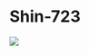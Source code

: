 # Shin-723
<a href="[https://www.instagram.com/shin.b_a/]" target="_blank"><img src="https://img.shields.io/badge/instagram-DD2A7B?style=flat-square&logo=[instagram]&logoColor=white"/></a>
